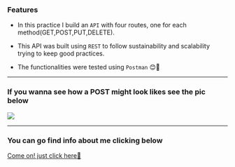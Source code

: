 ### Features

- In this practice I build an `API` with four routes, one for each method(GET,POST,PUT,DELETE).

- This API was built using `REST` to follow sustainability and scalability trying to keep good practices.

- The functionalities were tested using `Postman` 😊🙂

---

### If you wanna see how a POST might look likes see the pic below

![](https://github.com/vegaweb-dev/movieApiNodeJS/issues/1)

---

### You can go find info about me clicking below

[Come on! just click here🤣](https://www.linkedin.com/in/carlos-vega-frontend/)
